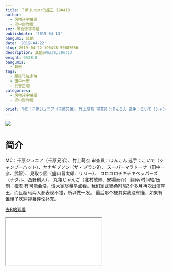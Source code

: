 ```yaml
---
title: 千原junior的座王 190413
author:
  - 风物诗字幕组
  - 汉中则为橙
zmz: 风物诗字幕组
publishdate: '2019-04-13'
bangumi: 其他
date: '2019-04-22'
slug: 2019-04-22-190413-50087056
description: 其他&#8226;190413
weight: 9578.0
bangumis:
  - 其他
tags:
  - 超级马拉多纳
  - 田中一彦
  - 武智正刚
categories:
  - 风物诗字幕组
  - 汉中则为橙

brief: "MC：千原ジュニア（千原兄弟）、竹上萌奈 审查員：ほんこん 选手：こいで（シャンプーハット）、ヤナギブソン（ザ・プラン9）、 スーパーマラドーナ（田中一彦、武智）、見取り図（盛山晋太郎、リリー）、 コロコロチキチキペッパーズ（ナダル、西野創人）、 丸亀じゃんご（北村敏輝、安場泰介） 翻译/时间轴/压制：橙君 有可能会没，请大家尽量早点看。我们家武智桑时隔3个多月再次出演座王，而且超马两人都表现不错，所以做一发。 最后那个梗其实我没有懂，如果有谁懂了欢迎弹幕评论补充。"
---
```

![](https://raw.githubusercontent.com/tcgriffith/owaraisite/master/static/tmpimg/X9GfLVJ.jpg)
# 简介  
MC：千原ジュニア（千原兄弟）、竹上萌奈
审查員：ほんこん
选手：こいで（シャンプーハット）、ヤナギブソン（ザ・プラン9）、 スーパーマラドーナ（田中一彦、武智）、見取り図（盛山晋太郎、リリー）、 コロコロチキチキペッパーズ（ナダル、西野創人）、 丸亀じゃんご（北村敏輝、安場泰介）
翻译/时间轴/压制：橙君
有可能会没，请大家尽量早点看。我们家武智桑时隔3个多月再次出演座王，而且超马两人都表现不错，所以做一发。
最后那个梗其实我没有懂，如果有谁懂了欢迎弹幕评论补充。  

[去B站观看](https://www.bilibili.com/video/av50087056/)
<div class ="resp-container"><iframe class="testiframe" src="//player.bilibili.com/player.html?aid=50087056"", scrolling="no", allowfullscreen="true" > </iframe></div> 
